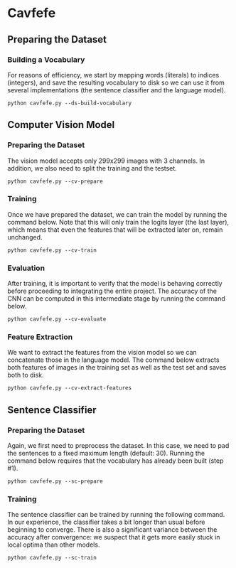 # Cavfefe

## Preparing the Dataset

### Building a Vocabulary

For reasons of efficiency, we start by mapping words (literals) to indices
(integers), and save the resulting vocabulary to disk so we can use it from
several implementations (the sentence classifier and the language model).

```
python cavfefe.py --ds-build-vocabulary
```

## Computer Vision Model

### Preparing the Dataset

The vision model accepts only 299x299 images with 3 channels. In addition, we
also need to split the training and the testset.

```
python cavfefe.py --cv-prepare
```

### Training

Once we have prepared the dataset, we can train the model by running the command
below. Note that this will only train the logits layer (the last layer), which
means that even the features that will be extracted later on, remain unchanged.

```
python cavfefe.py --cv-train
```

### Evaluation

After training, it is important to verify that the model is behaving correctly
before proceeding to integrating the entire project. The accuracy of the CNN can
be computed in this intermediate stage by running the command below.

```
python cavfefe.py --cv-evaluate
```

### Feature Extraction

We want to extract the features from the vision model so we can concatenate
those in the language model. The command below extracts both features of images in the training set as well as the test set and saves both to disk.

```
python cavfefe.py --cv-extract-features
```

## Sentence Classifier

### Preparing the Dataset

Again, we first need to preprocess the dataset. In this case, we need to pad the
sentences to a fixed maximum length (default: 30). Running the command below requires that the vocabulary has already been built (step #1).

```
python cavfefe.py --sc-prepare
```

### Training

The sentence classifier can be trained by running the following command. In our
experience, the classifier takes a bit longer than usual before beginning to
converge. There is also a significant variance between the accuracy after
convergence: we suspect that it gets more easily stuck in local optima than
other models.

```
python cavfefe.py --sc-train
```
